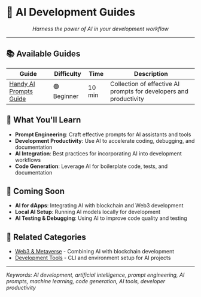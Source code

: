 # 🤖 AI Development Guides

<div align="center">
  <i>Harness the power of AI in your development workflow</i>
</div>

---

## 📚 Available Guides

| Guide | Difficulty | Time | Description |
|-------|------------|------|-------------|
| [Handy AI Prompts Guide](handy-ai-prompts-guide.md) | 🟢 Beginner | 10 min | Collection of effective AI prompts for developers and productivity |

## 🎯 What You'll Learn

- **Prompt Engineering**: Craft effective prompts for AI assistants and tools
- **Development Productivity**: Use AI to accelerate coding, debugging, and documentation
- **AI Integration**: Best practices for incorporating AI into development workflows
- **Code Generation**: Leverage AI for boilerplate code, tests, and documentation

## 🚀 Coming Soon

- **AI for dApps**: Integrating AI with blockchain and Web3 development
- **Local AI Setup**: Running AI models locally for development
- **AI Testing & Debugging**: Using AI to improve code quality and testing

## 🔗 Related Categories

- [Web3 & Metaverse](../web3-metaverse/) - Combining AI with blockchain development
- [Development Tools](../development-tools/) - CLI and environment setup for AI projects

---

*Keywords: AI development, artificial intelligence, prompt engineering, AI prompts, machine learning, code generation, AI tools, developer productivity* 